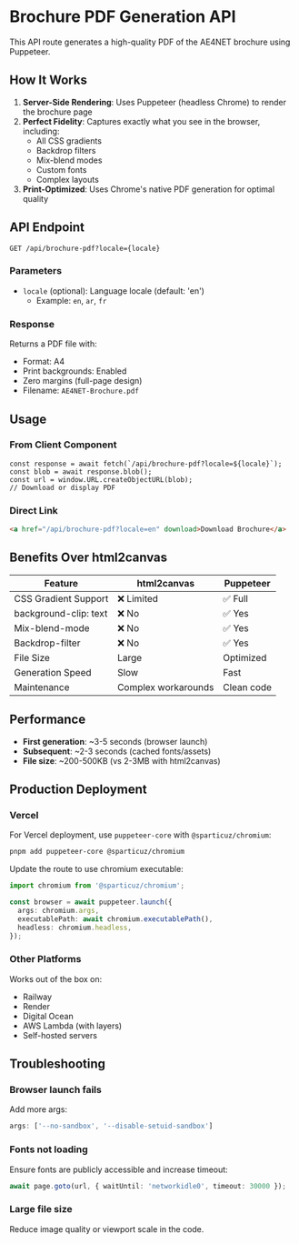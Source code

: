 # Brochure PDF Generation API

This API route generates a high-quality PDF of the AE4NET brochure using Puppeteer.

## How It Works

1. **Server-Side Rendering**: Uses Puppeteer (headless Chrome) to render the brochure page
2. **Perfect Fidelity**: Captures exactly what you see in the browser, including:
   - All CSS gradients
   - Backdrop filters
   - Mix-blend modes
   - Custom fonts
   - Complex layouts
3. **Print-Optimized**: Uses Chrome's native PDF generation for optimal quality

## API Endpoint

```
GET /api/brochure-pdf?locale={locale}
```

### Parameters

- `locale` (optional): Language locale (default: 'en')
  - Example: `en`, `ar`, `fr`

### Response

Returns a PDF file with:
- Format: A4
- Print backgrounds: Enabled
- Zero margins (full-page design)
- Filename: `AE4NET-Brochure.pdf`

## Usage

### From Client Component

```tsx
const response = await fetch(`/api/brochure-pdf?locale=${locale}`);
const blob = await response.blob();
const url = window.URL.createObjectURL(blob);
// Download or display PDF
```

### Direct Link

```html
<a href="/api/brochure-pdf?locale=en" download>Download Brochure</a>
```

## Benefits Over html2canvas

| Feature | html2canvas | Puppeteer |
|---------|------------|-----------|
| CSS Gradient Support | ❌ Limited | ✅ Full |
| background-clip: text | ❌ No | ✅ Yes |
| Mix-blend-mode | ❌ No | ✅ Yes |
| Backdrop-filter | ❌ No | ✅ Yes |
| File Size | Large | Optimized |
| Generation Speed | Slow | Fast |
| Maintenance | Complex workarounds | Clean code |

## Performance

- **First generation**: ~3-5 seconds (browser launch)
- **Subsequent**: ~2-3 seconds (cached fonts/assets)
- **File size**: ~200-500KB (vs 2-3MB with html2canvas)

## Production Deployment

### Vercel

For Vercel deployment, use `puppeteer-core` with `@sparticuz/chromium`:

```bash
pnpm add puppeteer-core @sparticuz/chromium
```

Update the route to use chromium executable:

```typescript
import chromium from '@sparticuz/chromium';

const browser = await puppeteer.launch({
  args: chromium.args,
  executablePath: await chromium.executablePath(),
  headless: chromium.headless,
});
```

### Other Platforms

Works out of the box on:
- Railway
- Render
- Digital Ocean
- AWS Lambda (with layers)
- Self-hosted servers

## Troubleshooting

### Browser launch fails

Add more args:
```typescript
args: ['--no-sandbox', '--disable-setuid-sandbox']
```

### Fonts not loading

Ensure fonts are publicly accessible and increase timeout:
```typescript
await page.goto(url, { waitUntil: 'networkidle0', timeout: 30000 });
```

### Large file size

Reduce image quality or viewport scale in the code.

